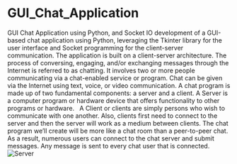 # GUI_Chat_Application
GUI Chat Application using Python, and Socket IO development of a GUI-based chat application using Python, leveraging the Tkinter library for the user interface and Socket programming for the client-server communication.  The application is built on a client-server architecture.
The process of conversing, engaging, and/or exchanging messages through the Internet is referred to as chatting. It involves two or more people communicating via a chat-enabled service or program.
Chat can be given via the Internet using text, voice, or video communication. A chat program is made up of two fundamental components: a server and a client.
A Server is a computer program or hardware device that offers functionality to other programs or hardware. 
 A Client or clients are simply persons who wish to communicate with one another. Also, clients first need to connect to the server and then the server will work as a medium between clients.
The chat program we’ll create will be more like a chat room than a peer-to-peer chat. As a result, numerous users can connect to the chat server and submit messages. Any message is sent to every chat user that is connected. 
![Server](server.png)
